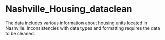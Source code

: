 # Nashville_Housing_dataclean

The data includes various information about housing units located in Nashville. Inconsistencies with data types and formatting requires the data to be cleaned.
